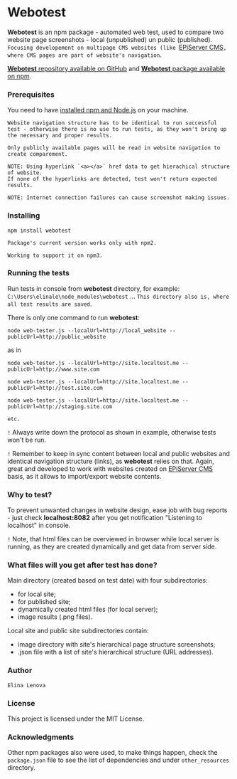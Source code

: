 # Webotest

**Webotest** is an npm package - automated web test, used to compare two website page screenshots - local (unpublished) un public (published). `Focusing developement on multipage CMS websites (like `[EPiServer CMS](http://world.episerver.com/cms/)`, where CMS pages are part of website's navigation`.

[**Webotest** repository available on GitHub](https://github.com/elinale/webotest) and [**Webotest** package available on npm](https://www.npmjs.com/package/webotest).


### Prerequisites

You need to have [installed npm and Node.js](https://docs.npmjs.com/getting-started/installing-node) on your machine.

```
Website navigation structure has to be identical to run successful test - otherwise there is no use to run tests, as they won't bring up the necessary and proper results.
```

```
Only publicly available pages will be read in website navigation to create comparement.
```

```
NOTE: Using hyperlink `<a></a>` href data to get hierachical structure of website.
If none of the hyperlinks are detected, test won't return expected results.
```

```
NOTE: Internet connection failures can cause screenshot making issues.
```

### Installing

```
npm install webotest
```

```
Package's current version works only with npm2.

Working to support it on npm3.
```

### Running the tests

Run tests in console from **webotest** directory, for example: `C:\Users\elinale\node_modules\webotest` ... `This directory also is, where all test results are saved`.

There is only one command to run **webotest**:

```
node web-tester.js --localUrl=http://local_website --publicUrl=http://public_website
```

as in

```
node web-tester.js --localUrl=http://site.localtest.me --publicUrl=http://www.site.com

node web-tester.js --localUrl=http://site.localtest.me --publicUrl=http://test.site.com

node web-tester.js --localUrl=http://site.localtest.me --publicUrl=http://staging.site.com

etc.
```

`!` Always write down the protocol as shown in example, otherwise tests won't be run.

`!` Remember to keep in sync content between local and public websites and identical navigation structure (links), as **webotest** relies on that. Again, great and developed to work with websites created on [EPiServer CMS](http://world.episerver.com/cms/) basis, as it allows to import/export website contents.

### Why to test?

To prevent unwanted changes in website design, ease job with bug reports - just check **localhost:8082** after you get notification "Listening to localhost" in console.

`!` Note, that html files can be overviewed in browser while local server is running, as they are created dynamically and get data from server side.


### What files will you get after test has done?

Main directory (created based on test date) with four subdirectories:
* for local site;
* for published site;
* dynamically created html files (for local server);
* image results (.png files).

Local site and public site subdirectories contain:
* image directory with site's hierarchical page structure screenshots;
* .json file with a list of site's hierarchical structure (URL addresses).


### Author

`Elina Lenova`


### License

This project is licensed under the MIT License.


### Acknowledgments

Other npm packages also were used, to make things happen, check the `package.json` file to see the list of dependencies and under `other_resources` directory.
